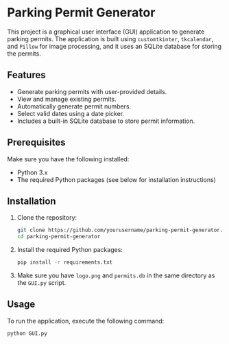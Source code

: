 # Parking Permit Generator

This project is a graphical user interface (GUI) application to generate parking permits. The application is built using `customtkinter`, `tkcalendar`, and `Pillow` for image processing, and it uses an SQLite database for storing the permits.

## Features

- Generate parking permits with user-provided details.
- View and manage existing permits.
- Automatically generate permit numbers.
- Select valid dates using a date picker.
- Includes a built-in SQLite database to store permit information.

## Prerequisites

Make sure you have the following installed:

- Python 3.x
- The required Python packages (see below for installation instructions)

## Installation

1. Clone the repository:

    ```sh
    git clone https://github.com/yourusername/parking-permit-generator.git
    cd parking-permit-generator
    ```

2. Install the required Python packages:

    ```sh
    pip install -r requirements.txt
    ```

3. Make sure you have `logo.png` and `permits.db` in the same directory as the `GUI.py` script.

## Usage

To run the application, execute the following command:

```sh
python GUI.py
